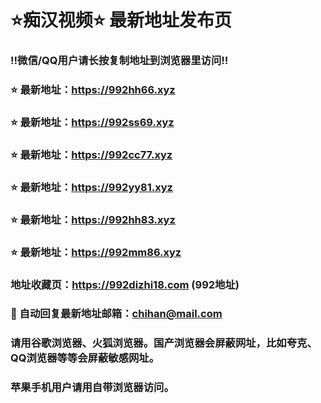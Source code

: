 # ⭐️痴汉视频⭐️ 最新地址发布页

### ‼️微信/QQ用户请长按复制地址到浏览器里访问‼️

### ⭐️ 最新地址：https://992hh66.xyz

### ⭐️ 最新地址：https://992ss69.xyz

### ⭐️ 最新地址：https://992cc77.xyz

### ⭐️ 最新地址：https://992yy81.xyz

### ⭐️ 最新地址：https://992hh83.xyz

### ⭐️ 最新地址：https://992mm86.xyz



### 地址收藏页：https://992dizhi18.com (992地址)
### 📧 自动回复最新地址邮箱：chihan@mail.com
### 请用谷歌浏览器、火狐浏览器。国产浏览器会屏蔽网址，比如夸克、QQ浏览器等等会屏蔽敏感网址。
### 苹果手机用户请用自带浏览器访问。
